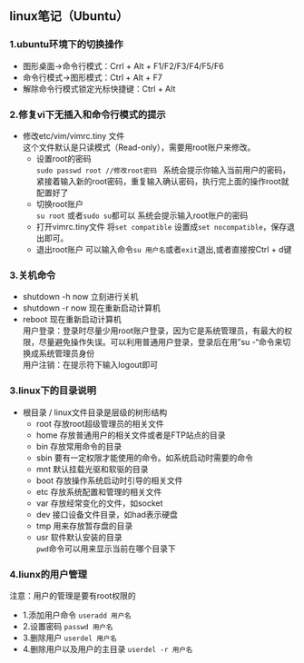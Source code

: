 ## linux笔记（Ubuntu）

### 1.ubuntu环境下的切换操作
- 图形桌面->命令行模式：Crrl + Alt + F1/F2/F3/F4/F5/F6
- 命令行模式->图形模式：Ctrl + Alt + F7
- 解除命令行模式锁定光标快捷键：Ctrl + Alt

### 2.修复vi下无插入和命令行模式的提示
- 修改etc/vim/vimrc.tiny 文件  
这个文件默认是只读模式（Read-only），需要用root账户来修改。
	- 设置root的密码  
	`sudo passwd root //修改root密码 `
	系统会提示你输入当前用户的密码，紧接着输入新的root密码，重复输入确认密码，执行完上面的操作root就配置好了
	- 切换root账户  
	`su root` 或者`sudo su`都可以 
	系统会提示输入root账户的密码
	- 打开vimrc.tiny文件
	将`set compatible` 设置成`set nocompatible`，保存退出即可。
	- 退出root账户
	可以输入命令`su 用户名`或者`exit`退出,或者直接按Ctrl + d键
### 3.关机命令
- shutdown -h now 立刻进行关机
- shutdown -r now 现在重新启动计算机
- reboot 现在重新启动计算机  
用户登录：登录时尽量少用root账户登录，因为它是系统管理员，有最大的权限，尽量避免操作失误。可以利用普通用户登录，登录后在用”su -“命令来切换成系统管理员身份  
用户注销：在提示符下输入logout即可

### 3.linux下的目录说明
- 根目录 / linux文件目录是层级的树形结构
	- root 存放root超级管理员的相关文件
	- home 存放普通用户的相关文件或者是FTP站点的目录
	- bin 存放常用命令的目录
	- sbin 要有一定权限才能使用的命令。如系统启动时需要的命令
	- mnt 默认挂载光驱和软驱的目录
	- boot 存放操作系统启动时引导的相关文件
	- etc 存放系统配置和管理的相关文件
	- var 存放经常变化的文件，如socket
	- dev 接口设备文件目录，如had表示硬盘
	- tmp 用来存放暂存盘的目录
	- usr 软件默认安装的目录  
`pwd`命令可以用来显示当前在哪个目录下

### 4.liunx的用户管理
注意：用户的管理是要有root权限的
- 1.添加用户命令 
	`useradd 用户名`
- 2.设置密码
	`passwd 用户名`
- 3.删除用户 
	`userdel 用户名`
- 4.删除用户以及用户的主目录 
	`userdel -r 用户名`